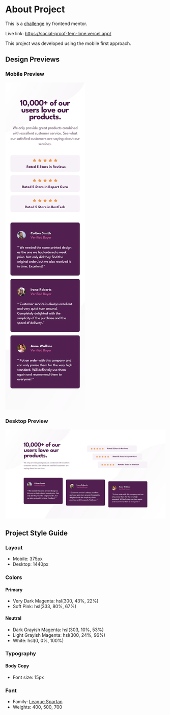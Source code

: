 # About Project

This is a [challenge](https://www.frontendmentor.io/challenges/social-proof-section-6e0qTv_bA) by frontend mentor.

Live link: https://social-proof-fem-lime.vercel.app/

This project was developed using the mobile first approach.


## Design Previews

### Mobile Preview
![Mobile design](/social-proof/designs/mobile-design.jpg)

### Desktop Preview
![Desktop design](/social-proof/designs/desktop-design.jpg)


## Project Style Guide

### Layout
- Mobile: 375px
- Desktop: 1440px

### Colors
#### Primary
- Very Dark Magenta: hsl(300, 43%, 22%)
- Soft Pink: hsl(333, 80%, 67%)

#### Neutral
- Dark Grayish Magenta: hsl(303, 10%, 53%)
- Light Grayish Magenta: hsl(300, 24%, 96%)
- White: hsl(0, 0%, 100%)

### Typography
#### Body Copy
- Font size: 15px

### Font

- Family:  [League Spartan](https://fonts.google.com/specimen/League+Spartan)
- Weights:  400, 500, 700